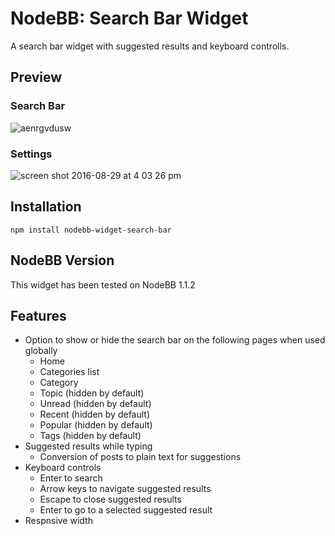 # NodeBB: Search Bar Widget
A search bar widget with suggested results and keyboard controlls.

## Preview
### Search Bar
![aenrgvdusw](https://cloud.githubusercontent.com/assets/2993523/18070245/773b1018-6e01-11e6-8cd8-63041f09111c.gif)
### Settings
![screen shot 2016-08-29 at 4 03 26 pm](https://cloud.githubusercontent.com/assets/2993523/18070373/2e7ecba2-6e02-11e6-867a-31bbce2a84c4.png)

## Installation
`npm install nodebb-widget-search-bar`

## NodeBB Version
This widget has been tested on NodeBB 1.1.2

## Features
* Option to show or hide the search bar on the following pages when used globally
  * Home
  * Categories list
  * Category
  * Topic (hidden by default)
  * Unread (hidden by default)
  * Recent (hidden by default)
  * Popular (hidden by default)
  * Tags (hidden by default)
* Suggested results while typing
  * Conversion of posts to plain text for suggestions
* Keyboard controls
  * Enter to search
  * Arrow keys to navigate suggested results
  * Escape to close suggested results
  * Enter to go to a selected suggested result
* Respnsive width 
